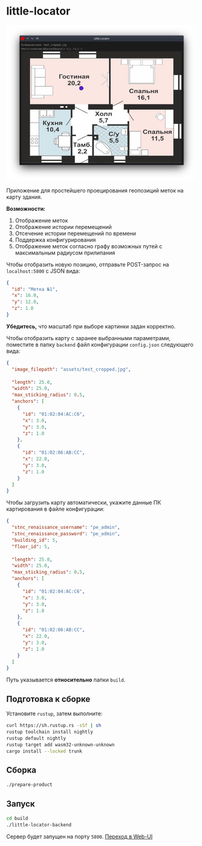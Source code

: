 # little-locator

![Отображение фиолетовой метки](frontend/assets/screenshot.png)

Приложение для простейшего проецирования геопозиций меток на карту здания.

**Возможности:**

1. Отображение меток
2. Отображение истории перемещений
3. Отсечение истории перемещений по времени
4. Поддержка конфигурирования
5. Отображение меток согласно графу возможных путей с максимальным радиусом прилипания

Чтобы отобразить новую позицию, отправьте POST-запрос на `localhost:5800` с JSON вида:

```json
{
  "id": "Метка №1",
  "x": 16.0,
  "y": 12.0,
  "z": 1.0
}
```

**Убедитесь,** что масштаб при выборе картинки задан корректно.

Чтобы отобразить карту с заранее выбранными параметрами, поместите в папку `backend` файл конфигурации `config.json` следующего вида:

```json
{
  "image_filepath": "assets/test_cropped.jpg",
  
  "length": 25.0,
  "width": 25.0,
  "max_sticking_radius": 0.5,
  "anchors": [
    {
      "id": "01:02:04:AC:C6",
      "x": 3.0,
      "y": 3.0,
      "z": 1.0
    },
    {
      "id": "01:02:06:AB:CC",
      "x": 22.0,
      "y": 3.0,
      "z": 1.0
    }
  ]
}
```

Чтобы загрузить карту автоматически, укажите данные ПК картирования в файле конфигурации:

```json
{
  "stnc_renaissance_username": "pe_admin",
  "stnc_renaissance_password": "pe_admin",
  "building_id": 5,
  "floor_id": 5,
  
  "length": 25.0,
  "width": 25.0,
  "max_sticking_radius": 0.5,
  "anchors": [
    {
      "id": "01:02:04:AC:C6",
      "x": 3.0,
      "y": 3.0,
      "z": 1.0
    },
    {
      "id": "01:02:06:AB:CC",
      "x": 22.0,
      "y": 3.0,
      "z": 1.0
    }
  ]
}
```

Путь указывается **относительно** папки `build`.

## Подготовка к сборке

Установите `rustup`, затем выполните:

```bash
curl https://sh.rustup.rs -sSf | sh
rustup toolchain install nightly
rustup default nightly
rustup target add wasm32-unknown-unknown
cargo install --locked trunk
```

## Сборка

```bash
./prepare-product
```

## Запуск

```bash
cd build
./little-locator-backend
```

Сервер будет запущен на порту `5800`. [Переход в Web-UI](http://127.0.0.1:5800)
